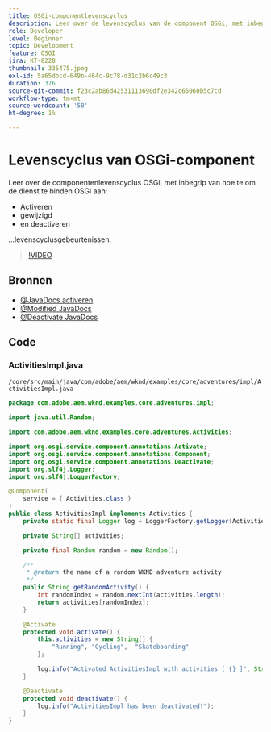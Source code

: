 ```yaml
---
title: OSGi-componentlevenscyclus
description: Leer over de levenscyclus van de component OSGi, met inbegrip van hoe te om een dienst te binden OSGi om levenscyclusgebeurtenissen te activeren, te veranderen en te deactiveren.
role: Developer
level: Beginner
topic: Development
feature: OSGI
jira: KT-8228
thumbnail: 335475.jpeg
exl-id: 5a65dbcd-649b-464c-9c78-d31c2b6c49c3
duration: 376
source-git-commit: f23c2ab86d42531113690df2e342c65060b5c7cd
workflow-type: tm+mt
source-wordcount: '58'
ht-degree: 1%

---
```


# Levenscyclus van OSGi-component

Leer over de componentenlevenscyclus OSGi, met inbegrip van hoe te om de dienst te binden OSGi aan:

+ Activeren
+ gewijzigd
+ en deactiveren

...levenscyclusgebeurtenissen.

>[!VIDEO](https://video.tv.adobe.com/v/335475?quality=12&learn=on)

## Bronnen

+ [@JavaDocs activeren](https://javadoc.io/static/com.adobe.aem/aem-sdk-api/2021.7.5658.20210723T140305Z-210600/org/osgi/service/component/annotations/Activate.html)
+ [@Modified JavaDocs](https://javadoc.io/static/com.adobe.aem/aem-sdk-api/2021.7.5658.20210723T140305Z-210600/org/osgi/service/component/annotations/Modified.html)
+ [@Deactivate JavaDocs](https://javadoc.io/static/com.adobe.aem/aem-sdk-api/2021.7.5658.20210723T140305Z-210600/org/osgi/service/component/annotations/Deactivate.html)

## Code

### ActivitiesImpl.java

`/core/src/main/java/com/adobe/aem/wknd/examples/core/adventures/impl/ActivitiesImpl.java`

```java
package com.adobe.aem.wknd.examples.core.adventures.impl;

import java.util.Random;

import com.adobe.aem.wknd.examples.core.adventures.Activities;

import org.osgi.service.component.annotations.Activate;
import org.osgi.service.component.annotations.Component;
import org.osgi.service.component.annotations.Deactivate;
import org.slf4j.Logger;
import org.slf4j.LoggerFactory;

@Component(
    service = { Activities.class }
)
public class ActivitiesImpl implements Activities {
    private static final Logger log = LoggerFactory.getLogger(ActivitiesImpl.class);

    private String[] activities;

    private final Random random = new Random();

    /**
     * @return the name of a random WKND adventure activity
     */
    public String getRandomActivity() {
        int randomIndex = random.nextInt(activities.length);
        return activities[randomIndex];
    }    

    @Activate
    protected void activate() {
        this.activities = new String[] { 
            "Running", "Cycling",  "Skateboarding"
        };

        log.info("Activated ActivitiesImpl with activities [ {} ]", String.join(", ", this.activities));
    }

    @Deactivate
    protected void deactivate() {
        log.info("ActivitiesImpl has been deactivated!");
    }
}
```
